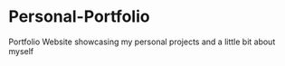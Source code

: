 # Personal-Portfolio
Portfolio Website showcasing my personal projects and a little bit about myself
